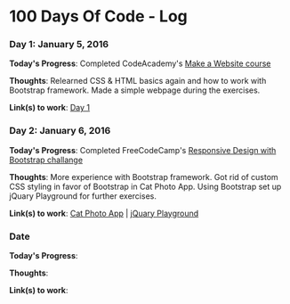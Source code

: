 # 100 Days Of Code - Log

### Day 1: January 5, 2016

**Today's Progress**: Completed CodeAcademy's [Make a Website course](https://www.codecademy.com/learn/make-a-website)

**Thoughts**: Relearned CSS & HTML basics again and how to work with Bootstrap framework. Made a simple webpage during the exercises.

**Link(s) to work**: [Day 1](https://github.com/redlk/100-days-of-code/blob/master/Days/Day%201%20(Sample%20BootStrap%20page))

### Day 2: January 6, 2016

**Today's Progress**: Completed FreeCodeCamp's [Responsive Design with Bootstrap challange](https://www.freecodecamp.com/map-aside#nested-collapseResponsiveDesignwithBootstrap)

**Thoughts**: More experience with Bootstrap framework. Got rid of custom CSS styling in favor of Bootstrap in Cat Photo App. Using Bootstrap set up jQuary Playground for further exercises. 

**Link(s) to work**: [Cat Photo App](https://github.com/redlk/100-days-of-code/blob/master/Days/Day%202(Cat%20Photo%20App%20enhancements)) | [jQuary Playground](https://github.com/redlk/100-days-of-code/blob/master/Days/Day%202%20(jQuery%20Playground))

### Date

**Today's Progress**: 

**Thoughts**:

**Link(s) to work**:
